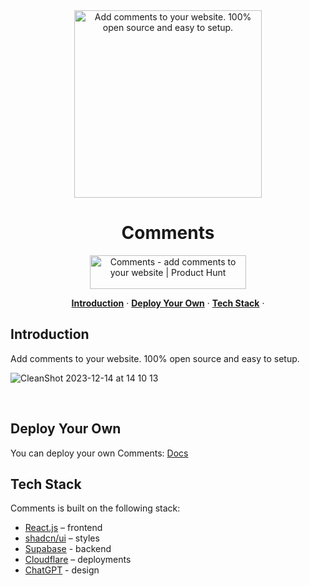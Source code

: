 <div align="center">

<a href="https://comment.daviddong.me">
  <img alt=" Add comments to your website. 100% open source and easy to setup." width="300" height="300" src="https://github.com/DongHY1/comments/assets/73568310/0712dc1a-88f7-4a24-a22e-aeb687392211">
<a/>
</div>
<h1 align="center">
  Comments
</h1>
 <div align="center">
  <a href="https://www.producthunt.com/posts/comments-2?utm_source=badge-featured&utm_medium=badge&utm_source=badge-comments-2" target="_blank">
    <img src="https://api.producthunt.com/widgets/embed-image/v1/featured.svg?post_id=431308&theme=light" alt="Comments - add comments to your website | Product Hunt" style="width: 250px; height: 54px;" width="250" height="54" />
  </a>
</div>
  <p align="center">
  <a href="#introduction"><strong>Introduction</strong></a> ·
  <a href="#deploy-your-own"><strong>Deploy Your Own</strong></a> ·
  <a href="#tech-stack"><strong>Tech Stack</strong></a> ·
</p>
</a>

## Introduction

Add comments to your website. 100% open source and easy to setup.

![CleanShot 2023-12-14 at 14 10 13](https://github.com/DongHY1/comments/assets/73568310/89f2898b-fcb3-422e-a5e1-9bb8cd2b1ce7)


<br />


## Deploy Your Own

You can deploy your own Comments:
[Docs](https://comment.daviddong.me)
<br />

## Tech Stack

Comments is built on the following stack:

- [React.js](https://react.dev/) – frontend
- [shadcn/ui](https://ui.shadcn.com/) – styles
- [Supabase](https://supabase.com/) - backend
- [Cloudflare](https://cloudflare.com/) – deployments
- [ChatGPT](https://chat.openai.com/) - design

